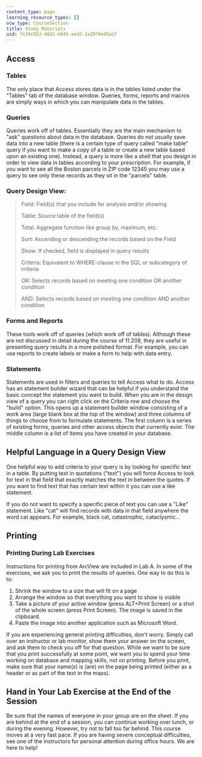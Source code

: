 ```yaml
---
content_type: page
learning_resource_types: []
ocw_type: CourseSection
title: Study Materials
uid: 7e24c053-48d2-e845-aed2-1a2974ed5a2f
---
```


Access
------

### Tables

The only place that Access stores data is in the tables listed under the "Tables" tab of the database window. Queries, forms, reports and macros are simply ways in which you can manipulate data in the tables.

### Queries

Queries work off of tables. Essentially they are the main mechanism to "ask" questions about data in the database. Queries do not usually save data into a new table (there is a certain type of query called "make table" query if you want to make a copy of a table or create a new table based upon an existing one). Instead, a query is more like a shell that you design in order to view data in tables according to your prescription. For example, if you want to see all the Boston parcels in ZIP code 12345 you may use a query to see only these records as they sit in the "parcels" table.

### Query Design View:

> Field: Field(s) that you include for analysis and/or showing
> 
> Table: Source table of the field(s)
> 
> Total: Aggregate function like group by, maximum, etc.
> 
> Sort: Ascending or descending the records based on the Field
> 
> Show: If checked, field is displayed in query results
> 
> Criteria: Equivalent to WHERE-clause in the SQL or subcategory of criteria
> 
> OR: Selects records based on meeting one condition OR another condition
> 
> AND: Selects records based on meeting one condition AND another condition

### Forms and Reports

These tools work off of queries (which work off of tables). Although these are not discussed in detail during the course of 11.208, they are useful in presenting query results in a more polished format. For example, you can use reports to create labels or make a form to help with data entry.

### Statements

Statements are used in filters and queries to tell Access what to do. Access has an statement builder wizard that can be helpful if you understand the basic concept the statement you want to build. When you are in the design view of a query you can right click on the Criteria row and choose the "build" option. This opens up a statement builder window consisting of a work area (large blank box at the top of the window) and three columns of things to choose from to formulate statements. The first column is a series of existing forms, queries and other access objects that currently exist. The middle column is a list of items you have created in your database.

Helpful Language in a Query Design View
---------------------------------------

One helpful way to add criteria to your query is by looking for specific text in a table. By putting text in quotations ("text") you will force Access to look for text in that field that exactly matches the text in between the quotes. If you want to find text that has certain text within it you can use a like statement.

If you do not want to specify a specific piece of text you can use a "Like" statement. Like "cat" will find records with data in that field anywhere the word cat appears. For example, black cat, catastrophic, cataclysmic...

Printing
--------

### Printing During Lab Exercises

Instructions for printing from ArcView are included in Lab A. In some of the exercises, we ask you to print the results of queries. One way to do this is to:

1.  Shrink the window to a size that will fit on a page
2.  Arrange the window so that everything you want to show is visible
3.  Take a picture of your active window (press ALT+Print Screen) or a shot of the whole screen (press Print Screen). The image is saved in the clipboard.
4.  Paste the image into another application such as Microsoft Word.

If you are experiencing general printing difficulties, don't worry. Simply call over an instructor or lab monitor, show them your answer on the screen, and ask them to check you off for that question. While we want to be sure that you print successfully at some point, we want you to spend your time working on database and mapping skills, not on printing. Before you print, make sure that your name(s) is (are) on the page being printed (either as a header or as part of the text in the maps).

Hand in Your Lab Exercise at the End of the Session
---------------------------------------------------

Be sure that the names of everyone in your group are on the sheet. If you are behind at the end of a session, you can continue working over lunch, or during the evening. However, try not to fall too far behind. This course moves at a very fast pace. If you are having severe conceptual difficulties, see one of the instructors for personal attention during office hours. We are here to help!